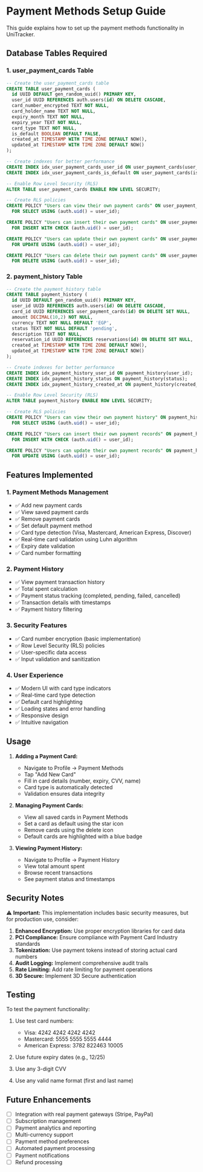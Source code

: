 # Payment Methods Setup Guide

This guide explains how to set up the payment methods functionality in UniTracker.

## Database Tables Required

### 1. user_payment_cards Table

```sql
-- Create the user_payment_cards table
CREATE TABLE user_payment_cards (
  id UUID DEFAULT gen_random_uuid() PRIMARY KEY,
  user_id UUID REFERENCES auth.users(id) ON DELETE CASCADE,
  card_number_encrypted TEXT NOT NULL,
  card_holder_name TEXT NOT NULL,
  expiry_month TEXT NOT NULL,
  expiry_year TEXT NOT NULL,
  card_type TEXT NOT NULL,
  is_default BOOLEAN DEFAULT FALSE,
  created_at TIMESTAMP WITH TIME ZONE DEFAULT NOW(),
  updated_at TIMESTAMP WITH TIME ZONE DEFAULT NOW()
);

-- Create indexes for better performance
CREATE INDEX idx_user_payment_cards_user_id ON user_payment_cards(user_id);
CREATE INDEX idx_user_payment_cards_is_default ON user_payment_cards(is_default);

-- Enable Row Level Security (RLS)
ALTER TABLE user_payment_cards ENABLE ROW LEVEL SECURITY;

-- Create RLS policies
CREATE POLICY "Users can view their own payment cards" ON user_payment_cards
  FOR SELECT USING (auth.uid() = user_id);

CREATE POLICY "Users can insert their own payment cards" ON user_payment_cards
  FOR INSERT WITH CHECK (auth.uid() = user_id);

CREATE POLICY "Users can update their own payment cards" ON user_payment_cards
  FOR UPDATE USING (auth.uid() = user_id);

CREATE POLICY "Users can delete their own payment cards" ON user_payment_cards
  FOR DELETE USING (auth.uid() = user_id);
```

### 2. payment_history Table

```sql
-- Create the payment_history table
CREATE TABLE payment_history (
  id UUID DEFAULT gen_random_uuid() PRIMARY KEY,
  user_id UUID REFERENCES auth.users(id) ON DELETE CASCADE,
  card_id UUID REFERENCES user_payment_cards(id) ON DELETE SET NULL,
  amount DECIMAL(10,2) NOT NULL,
  currency TEXT NOT NULL DEFAULT 'EGP',
  status TEXT NOT NULL DEFAULT 'pending',
  description TEXT NOT NULL,
  reservation_id UUID REFERENCES reservations(id) ON DELETE SET NULL,
  created_at TIMESTAMP WITH TIME ZONE DEFAULT NOW(),
  updated_at TIMESTAMP WITH TIME ZONE DEFAULT NOW()
);

-- Create indexes for better performance
CREATE INDEX idx_payment_history_user_id ON payment_history(user_id);
CREATE INDEX idx_payment_history_status ON payment_history(status);
CREATE INDEX idx_payment_history_created_at ON payment_history(created_at);

-- Enable Row Level Security (RLS)
ALTER TABLE payment_history ENABLE ROW LEVEL SECURITY;

-- Create RLS policies
CREATE POLICY "Users can view their own payment history" ON payment_history
  FOR SELECT USING (auth.uid() = user_id);

CREATE POLICY "Users can insert their own payment records" ON payment_history
  FOR INSERT WITH CHECK (auth.uid() = user_id);

CREATE POLICY "Users can update their own payment records" ON payment_history
  FOR UPDATE USING (auth.uid() = user_id);
```

## Features Implemented

### 1. Payment Methods Management
- ✅ Add new payment cards
- ✅ View saved payment cards
- ✅ Remove payment cards
- ✅ Set default payment method
- ✅ Card type detection (Visa, Mastercard, American Express, Discover)
- ✅ Real-time card validation using Luhn algorithm
- ✅ Expiry date validation
- ✅ Card number formatting

### 2. Payment History
- ✅ View payment transaction history
- ✅ Total spent calculation
- ✅ Payment status tracking (completed, pending, failed, cancelled)
- ✅ Transaction details with timestamps
- ✅ Payment history filtering

### 3. Security Features
- ✅ Card number encryption (basic implementation)
- ✅ Row Level Security (RLS) policies
- ✅ User-specific data access
- ✅ Input validation and sanitization

### 4. User Experience
- ✅ Modern UI with card type indicators
- ✅ Real-time card type detection
- ✅ Default card highlighting
- ✅ Loading states and error handling
- ✅ Responsive design
- ✅ Intuitive navigation

## Usage

1. **Adding a Payment Card:**
   - Navigate to Profile → Payment Methods
   - Tap "Add New Card"
   - Fill in card details (number, expiry, CVV, name)
   - Card type is automatically detected
   - Validation ensures data integrity

2. **Managing Payment Cards:**
   - View all saved cards in Payment Methods
   - Set a card as default using the star icon
   - Remove cards using the delete icon
   - Default cards are highlighted with a blue badge

3. **Viewing Payment History:**
   - Navigate to Profile → Payment History
   - View total amount spent
   - Browse recent transactions
   - See payment status and timestamps

## Security Notes

⚠️ **Important:** This implementation includes basic security measures, but for production use, consider:

1. **Enhanced Encryption:** Use proper encryption libraries for card data
2. **PCI Compliance:** Ensure compliance with Payment Card Industry standards
3. **Tokenization:** Use payment tokens instead of storing actual card numbers
4. **Audit Logging:** Implement comprehensive audit trails
5. **Rate Limiting:** Add rate limiting for payment operations
6. **3D Secure:** Implement 3D Secure authentication

## Testing

To test the payment functionality:

1. Use test card numbers:
   - Visa: 4242 4242 4242 4242
   - Mastercard: 5555 5555 5555 4444
   - American Express: 3782 822463 10005

2. Use future expiry dates (e.g., 12/25)

3. Use any 3-digit CVV

4. Use any valid name format (first and last name)

## Future Enhancements

- [ ] Integration with real payment gateways (Stripe, PayPal)
- [ ] Subscription management
- [ ] Payment analytics and reporting
- [ ] Multi-currency support
- [ ] Payment method preferences
- [ ] Automated payment processing
- [ ] Payment notifications
- [ ] Refund processing 